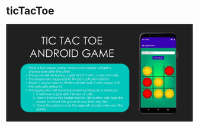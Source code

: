 # ticTacToe

![Copy of seek bar (3)](https://github.com/msatyam34/ticTacToe/blob/main/ticTacToe.jpg)
